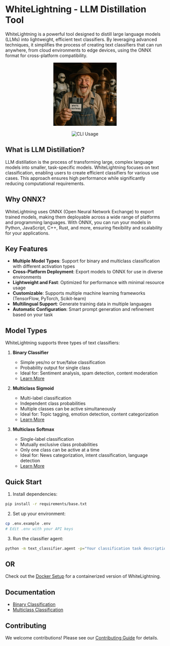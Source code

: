 # WhiteLightning - LLM Distillation Tool

WhiteLightning is a powerful tool designed to distill large language models (LLMs) into lightweight, efficient text classifiers. By leveraging advanced techniques, it simplifies the process of creating text classifiers that can run anywhere, from cloud environments to edge devices, using the ONNX format for cross-platform compatibility.

<p align="center">
   <img src="../media/moonshiner_floppy.jpeg" width="200" height="200" alt="Moonshiner">
</p>

<p align="center">
   <img src="../media//demo.gif" width="700" alt="CLI Usage">
</p>

## What is LLM Distillation?

LLM distillation is the process of transforming large, complex language models into smaller, task-specific models. WhiteLightning focuses on text classification, enabling users to create efficient classifiers for various use cases. This approach ensures high performance while significantly reducing computational requirements.

## Why ONNX?

WhiteLightning uses ONNX (Open Neural Network Exchange) to export trained models, making them deployable across a wide range of platforms and programming languages. With ONNX, you can run your models in Python, JavaScript, C++, Rust, and more, ensuring flexibility and scalability for your applications.

## Key Features

- **Multiple Model Types**: Support for binary and multiclass classification with different activation types
- **Cross-Platform Deployment**: Export models to ONNX for use in diverse environments
- **Lightweight and Fast**: Optimized for performance with minimal resource usage
- **Customizable**: Supports multiple machine learning frameworks (TensorFlow, PyTorch, Scikit-learn)
- **Multilingual Support**: Generate training data in multiple languages
- **Automatic Configuration**: Smart prompt generation and refinement based on your task

## Model Types

WhiteLightning supports three types of text classifiers:

1. **Binary Classifier**
   - Simple yes/no or true/false classification
   - Probability output for single class
   - Ideal for: Sentiment analysis, spam detection, content moderation
   - [Learn More](classifiers/binary.md)

2. **Multiclass Sigmoid**
   - Multi-label classification
   - Independent class probabilities
   - Multiple classes can be active simultaneously
   - Ideal for: Topic tagging, emotion detection, content categorization
   - [Learn More](classifiers/multiclass.md)

3. **Multiclass Softmax**
   - Single-label classification
   - Mutually exclusive class probabilities
   - Only one class can be active at a time
   - Ideal for: News categorization, intent classification, language detection
   - [Learn More](classifiers/multiclass.md)

## Quick Start

1. Install dependencies:
```bash
pip install -r requirements/base.txt
```

2. Set up your environment:
```bash
cp .env.example .env
# Edit .env with your API keys
```

3. Run the classifier agent:
```bash
python -m text_classifier.agent -p="Your classification task description"
```

## OR

Check out the [Docker Setup](docker/README.md) for a containerized version of WhiteLightning.

## Documentation

- [Binary Classification](classifiers/binary.md)
- [Multiclass Classification](classifiers/multiclass.md)

## Contributing

We welcome contributions! Please see our [Contributing Guide](CONTRIBUTING.md) for details.
